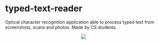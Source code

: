 # typed-text-reader
Optical character recognition application able to process typed text from screenshots, scans and photos. Made by CS students.

<p align="center">
  <img src="https://github.com/aSliwska/typed-text-reader/assets/136252656/6e47a45e-3794-46a2-9e47-5762afea1035">
</p>
